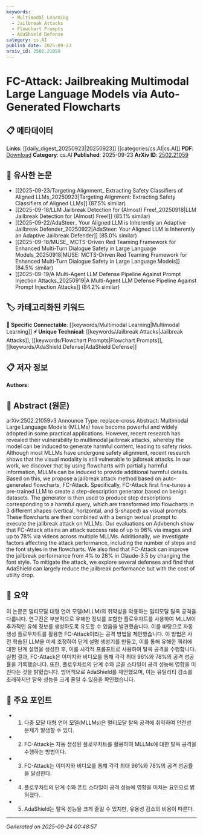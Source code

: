 ```yaml
---
keywords:
  - Multimodal Learning
  - Jailbreak Attacks
  - Flowchart Prompts
  - AdaShield Defense
category: cs.AI
publish_date: 2025-09-23
arxiv_id: 2502.21059
---
```


<!-- KEYWORD_LINKING_METADATA:
{
  "processed_timestamp": "2025-09-24T00:48:57.528054",
  "vocabulary_version": "1.0",
  "selected_keywords": [
    "Multimodal Learning",
    "Jailbreak Attacks",
    "Flowchart Prompts",
    "AdaShield Defense"
  ],
  "rejected_keywords": [],
  "similarity_scores": {
    "Multimodal Learning": 0.85,
    "Jailbreak Attacks": 0.78,
    "Flowchart Prompts": 0.77,
    "AdaShield Defense": 0.72
  },
  "extraction_method": "AI_prompt_based",
  "budget_applied": true,
  "candidates_json": {
    "candidates": [
      {
        "surface": "Multimodal Large Language Models",
        "canonical": "Multimodal Learning",
        "aliases": [
          "MLLMs"
        ],
        "category": "specific_connectable",
        "rationale": "Links to the trending concept of integrating multiple modalities in learning systems.",
        "novelty_score": 0.45,
        "connectivity_score": 0.88,
        "specificity_score": 0.8,
        "link_intent_score": 0.85
      },
      {
        "surface": "jailbreak attacks",
        "canonical": "Jailbreak Attacks",
        "aliases": [
          "multimodal jailbreak"
        ],
        "category": "unique_technical",
        "rationale": "Represents a novel and specific threat vector in the context of MLLMs.",
        "novelty_score": 0.75,
        "connectivity_score": 0.65,
        "specificity_score": 0.85,
        "link_intent_score": 0.78
      },
      {
        "surface": "flowcharts",
        "canonical": "Flowchart Prompts",
        "aliases": [
          "visual prompts",
          "auto-generated flowcharts"
        ],
        "category": "unique_technical",
        "rationale": "Introduces a unique method for inducing specific outputs from MLLMs.",
        "novelty_score": 0.7,
        "connectivity_score": 0.6,
        "specificity_score": 0.8,
        "link_intent_score": 0.77
      },
      {
        "surface": "AdaShield",
        "canonical": "AdaShield Defense",
        "aliases": [],
        "category": "unique_technical",
        "rationale": "Represents a specific defense mechanism against jailbreak attacks.",
        "novelty_score": 0.68,
        "connectivity_score": 0.55,
        "specificity_score": 0.82,
        "link_intent_score": 0.72
      }
    ],
    "ban_list_suggestions": [
      "safety alignment",
      "attack success rate",
      "visual modality"
    ]
  },
  "decisions": [
    {
      "candidate_surface": "Multimodal Large Language Models",
      "resolved_canonical": "Multimodal Learning",
      "decision": "linked",
      "scores": {
        "novelty": 0.45,
        "connectivity": 0.88,
        "specificity": 0.8,
        "link_intent": 0.85
      }
    },
    {
      "candidate_surface": "jailbreak attacks",
      "resolved_canonical": "Jailbreak Attacks",
      "decision": "linked",
      "scores": {
        "novelty": 0.75,
        "connectivity": 0.65,
        "specificity": 0.85,
        "link_intent": 0.78
      }
    },
    {
      "candidate_surface": "flowcharts",
      "resolved_canonical": "Flowchart Prompts",
      "decision": "linked",
      "scores": {
        "novelty": 0.7,
        "connectivity": 0.6,
        "specificity": 0.8,
        "link_intent": 0.77
      }
    },
    {
      "candidate_surface": "AdaShield",
      "resolved_canonical": "AdaShield Defense",
      "decision": "linked",
      "scores": {
        "novelty": 0.68,
        "connectivity": 0.55,
        "specificity": 0.82,
        "link_intent": 0.72
      }
    }
  ]
}
-->

# FC-Attack: Jailbreaking Multimodal Large Language Models via Auto-Generated Flowcharts

## 📋 메타데이터

**Links**: [[daily_digest_20250923|20250923]] [[categories/cs.AI|cs.AI]]
**PDF**: [Download](https://arxiv.org/pdf/2502.21059.pdf)
**Category**: cs.AI
**Published**: 2025-09-23
**ArXiv ID**: [2502.21059](https://arxiv.org/abs/2502.21059)

## 🔗 유사한 논문
- [[2025-09-23/Targeting Alignment_ Extracting Safety Classifiers of Aligned LLMs_20250923|Targeting Alignment: Extracting Safety Classifiers of Aligned LLMs]] (87.5% similar)
- [[2025-09-18/LLM Jailbreak Detection for (Almost) Free!_20250918|LLM Jailbreak Detection for (Almost) Free!]] (85.1% similar)
- [[2025-09-22/AdaSteer_ Your Aligned LLM is Inherently an Adaptive Jailbreak Defender_20250922|AdaSteer: Your Aligned LLM is Inherently an Adaptive Jailbreak Defender]] (85.0% similar)
- [[2025-09-18/MUSE_ MCTS-Driven Red Teaming Framework for Enhanced Multi-Turn Dialogue Safety in Large Language Models_20250918|MUSE: MCTS-Driven Red Teaming Framework for Enhanced Multi-Turn Dialogue Safety in Large Language Models]] (84.5% similar)
- [[2025-09-19/A Multi-Agent LLM Defense Pipeline Against Prompt Injection Attacks_20250919|A Multi-Agent LLM Defense Pipeline Against Prompt Injection Attacks]] (84.2% similar)

## 🏷️ 카테고리화된 키워드
**🔗 Specific Connectable**: [[keywords/Multimodal Learning|Multimodal Learning]]
**⚡ Unique Technical**: [[keywords/Jailbreak Attacks|Jailbreak Attacks]], [[keywords/Flowchart Prompts|Flowchart Prompts]], [[keywords/AdaShield Defense|AdaShield Defense]]

## 📋 저자 정보

**Authors:** 

## 📄 Abstract (원문)

arXiv:2502.21059v3 Announce Type: replace-cross 
Abstract: Multimodal Large Language Models (MLLMs) have become powerful and widely adopted in some practical applications. However, recent research has revealed their vulnerability to multimodal jailbreak attacks, whereby the model can be induced to generate harmful content, leading to safety risks. Although most MLLMs have undergone safety alignment, recent research shows that the visual modality is still vulnerable to jailbreak attacks. In our work, we discover that by using flowcharts with partially harmful information, MLLMs can be induced to provide additional harmful details. Based on this, we propose a jailbreak attack method based on auto-generated flowcharts, FC-Attack. Specifically, FC-Attack first fine-tunes a pre-trained LLM to create a step-description generator based on benign datasets. The generator is then used to produce step descriptions corresponding to a harmful query, which are transformed into flowcharts in 3 different shapes (vertical, horizontal, and S-shaped) as visual prompts. These flowcharts are then combined with a benign textual prompt to execute the jailbreak attack on MLLMs. Our evaluations on Advbench show that FC-Attack attains an attack success rate of up to 96% via images and up to 78% via videos across multiple MLLMs. Additionally, we investigate factors affecting the attack performance, including the number of steps and the font styles in the flowcharts. We also find that FC-Attack can improve the jailbreak performance from 4% to 28% in Claude-3.5 by changing the font style. To mitigate the attack, we explore several defenses and find that AdaShield can largely reduce the jailbreak performance but with the cost of utility drop.

## 📝 요약

이 논문은 멀티모달 대형 언어 모델(MLLM)의 취약성을 악용하는 멀티모달 탈옥 공격을 다룹니다. 연구진은 부분적으로 유해한 정보를 포함한 플로우차트를 사용하여 MLLM이 추가적인 유해 정보를 생성하도록 유도할 수 있음을 발견했습니다. 이를 바탕으로 자동 생성 플로우차트를 활용한 FC-Attack이라는 공격 방법을 제안했습니다. 이 방법은 사전 학습된 LLM을 미세 조정하여 단계 설명 생성기를 만들고, 이를 통해 유해한 쿼리에 대한 단계 설명을 생성한 후, 이를 시각적 프롬프트로 사용하여 탈옥 공격을 수행합니다. 실험 결과, FC-Attack은 이미지와 비디오를 통해 각각 최대 96%와 78%의 공격 성공률을 기록했습니다. 또한, 플로우차트의 단계 수와 글꼴 스타일이 공격 성능에 영향을 미친다는 것을 밝혔습니다. 방어책으로 AdaShield를 제안했으며, 이는 유틸리티 감소를 초래하지만 탈옥 성능을 크게 줄일 수 있음을 확인했습니다.

## 🎯 주요 포인트

- 1. 다중 모달 대형 언어 모델(MLLMs)은 멀티모달 탈옥 공격에 취약하여 안전성 문제가 발생할 수 있다.
- 2. FC-Attack는 자동 생성된 플로우차트를 활용하여 MLLMs에 대한 탈옥 공격을 수행하는 방법이다.
- 3. FC-Attack는 이미지와 비디오를 통해 각각 최대 96%와 78%의 공격 성공률을 달성한다.
- 4. 플로우차트의 단계 수와 폰트 스타일이 공격 성능에 영향을 미치는 요인으로 밝혀졌다.
- 5. AdaShield는 탈옥 성능을 크게 줄일 수 있지만, 유용성 감소의 비용이 따른다.


---

*Generated on 2025-09-24 00:48:57*